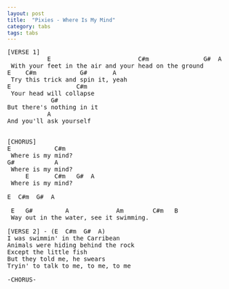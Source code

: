 ```yaml
---
layout: post
title:  "Pixies - Where Is My Mind"
category: tabs
tags: tabs
---
```

<pre>
[VERSE 1]
           E                        C#m               G#  A
 With your feet in the air and your head on the ground
E    C#m            G#       A         
 Try this trick and spin it, yeah
E                  C#m
 Your head will collapse
            G#
But there's nothing in it 
           A
And you'll ask yourself


[CHORUS]
E            C#m 
 Where is my mind?
G#           A
 Where is my mind?  
     E       C#m   G#  A       
 Where is my mind?

E  C#m  G#  A 

 E   G#         A             Am        C#m   B
 Way out in the water, see it swimming.

[VERSE 2] - (E  C#m  G#  A) 
I was swimmin' in the Carribean
Animals were hiding behind the rock
Except the little fish
But they told me, he swears
Tryin' to talk to me, to me, to me

-CHORUS-
</pre>
